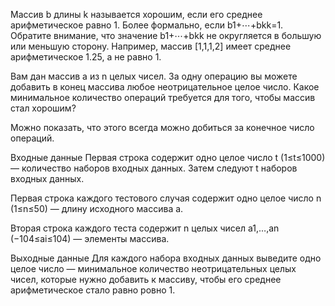 Массив b длины k называется хорошим, если его среднее арифметическое равно 1. Более формально, если
b1+⋯+bkk=1.
Обратите внимание, что значение b1+⋯+bkk не округляется в большую или меньшую сторону. Например, массив [1,1,1,2] имеет среднее арифметическое 1.25, а не равно 1.

Вам дан массив a из n целых чисел. За одну операцию вы можете добавить в конец массива любое неотрицательное целое число. Какое минимальное количество операций требуется для того, чтобы массив стал хорошим?

Можно показать, что этого всегда можно добиться за конечное число операций.

Входные данные
Первая строка содержит одно целое число t (1≤t≤1000) — количество наборов входных данных. Затем следуют t наборов входных данных.

Первая строка каждого тестового случая содержит одно целое число n (1≤n≤50) — длину исходного массива a.

Вторая строка каждого теста содержит n целых чисел a1,…,an (−104≤ai≤104) — элементы массива.

Выходные данные
Для каждого набора входных данных выведите одно целое число — минимальное количество неотрицательных целых чисел, которые нужно добавить к массиву, чтобы его среднее арифметическое стало равно ровно 1.